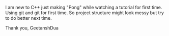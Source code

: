 I am new to C++ just making "Pong" while watching a tutorial for first time.
Using git and git for first time. 
So project structure might look messy but try to do better next time.

Thank you,
GeetanshDua
